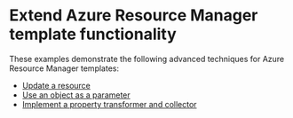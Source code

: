 # Extend Azure Resource Manager template functionality

These examples demonstrate the following advanced techniques for Azure Resource Manager templates:

- [Update a resource](https://docs.microsoft.com/azure/architecture/guide/azure-resource-manager/advanced-templates/update-resource)
- [Use an object as a parameter](https://docs.microsoft.com/azure/architecture/guide/azure-resource-manager/advanced-templates/objects-as-parameters)
- [Implement a property transformer and collector](https://docs.microsoft.com/azure/architecture/guide/azure-resource-manager/advanced-templates/collector)



